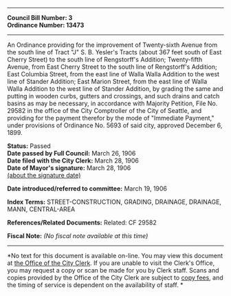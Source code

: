 * * * * *  
  
**Council Bill Number: [](#h0)[](#h2)3**   
**Ordinance Number: 13473**  
  
* * * * *  
  
An Ordinance providing for the improvement of Twenty-sixth Avenue from the south line of Tract "J" S. B. Yesler's Tracts (about 367 feet south of East Cherry Street) to the south line of Rengstorff's Addition; Twenty-fifth Avenue, from East Cherry Street to the south line of Rengstorff's Addition; East Columbia Street, from the east line of Walla Walla Addition to the west line of Stander Addition; East Marion Street, from the east line of Walla Walla Addition to the west line of Stander Addition, by grading the same and putting in wooden curbs, gutters and crossings, and such drains and catch basins as may be necessary, in accordance with Majority Petition, File No. 29582 in the office of the City Comptroller of the City of Seattle, and providing for the payment therefor by the mode of "Immediate Payment," under provisions of Ordinance No. 5693 of said city, approved December 6, 1899.  
  
**Status:** Passed   
**Date passed by Full Council:** March 26, 1906   
**Date filed with the City Clerk:** March 28, 1906   
**Date of Mayor's signature:** March 28, 1906   
[(about the signature date)](/~public/approvaldate.htm)   
  
  
**Date introduced/referred to committee:** March 19, 1906   
  
**Index Terms:** STREET-CONSTRUCTION, GRADING, DRAINAGE, DRAINAGE, MANN, CENTRAL-AREA  
  
**References/Related Documents:** Related: CF 29582  
  
**Fiscal Note:** *(No fiscal note available at this time)*  
  
* * * * *  
  
*No text for this document is available on-line. You may view this document at [the Office of the City Clerk](http://www.seattle.gov/leg/clerk/contactUs.htm). If you are unable to visit the Clerk's Office, you may request a copy or scan be made for you by Clerk staff. Scans and copies provided by the Office of the City Clerk are subject to [copy fees](http://clerk.seattle.gov/~public/clerkfees.htm), and the timing of service is dependent on the availability of staff. *  
  
  
